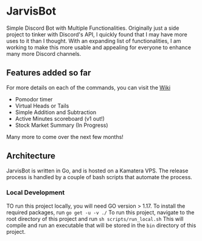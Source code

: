 # JarvisBot
Simple Discord Bot with Multiple Functionalities. Originally just a side project to tinker with Discord's API, I quickly found that I may have more uses to it than I thought. With an expanding list of functionalities, I am working to make this more usable and appealing for everyone to enhance many more Discord channels.

## Features added so far ##
For more details on each of the commands, you can visit the [Wiki](https://github.com/sir-typesalot/JarvisBot/wiki)
- Pomodor timer
- Virtual Heads or Tails
- Simple Addition and Subtraction
- Active Minutes scoreboard (v1 out!)
- Stock Market Summary (In Progress)

Many more to come over the next few months!

## Architecture ##
JarvisBot is written in Go, and is hosted on a Kamatera VPS. The release process is handled by a couple of bash scripts that automate the process.

### Local Development ###
TO run this project locally, you will need GO version > 1.17. To install the required packages, run `go get -u -v ./` To run this project, navigate to the root directory of this project and run `sh scripts/run_local.sh` This will compile and run an executable that will be stored in the `bin` directory of this project.
